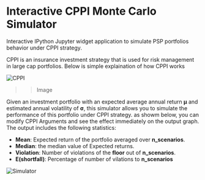 

# Interactive CPPI Monte Carlo Simulator

Interactive IPython Jupyter widget application to simulate PSP portfolios behavior under CPPI strategy. 

CPPI is an insurance investment strategy that is used for risk management in large cap portfolios. Below is simple explaination of how CPPI works

![CPPI](.)
>> Image

Given an investment portfolio with an expected average annual return **μ** and estimated annual volatility of **σ**, this simulator allows you to simulate the performance of this portfolio under CPPI strategy.
as showm below, you can modify CPPI Arguments and see the effect immediately on the output graph. The output includes the following statistics:
- **Mean**: Expected return of the portfolio averaged over **n_scenarios**.
- **Median**: the median value of Expected returns.
- **Violation**: Number of violations of the **floor** out of **n_scenarios**.
- **E(shortfall)**: Percentage of number of vilations to **n_scenarios**

![Simulator](.)